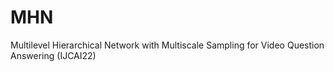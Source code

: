 # MHN
Multilevel Hierarchical Network with Multiscale Sampling for Video Question Answering (IJCAI22)

